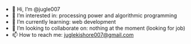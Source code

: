 - 👋 Hi, I’m @jugle007
- 👀 I’m interested in: processing power and algorithmic programming
- 🌱 I’m currently learning: web development
- 💞️ I’m looking to collaborate on: nothing at the moment (looking for job)
- 📫 How to reach me: juglekishore007@gmail.com

<!---
jugle007/jugle007 is a ✨ special ✨ repository because its `README.md` (this file) appears on your GitHub profile.
You can click the Preview link to take a look at your changes.
--->
